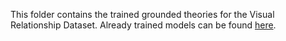 This folder contains the trained grounded theories for the Visual Relationship Dataset. Already trained models can be found [here](https://drive.google.com/drive/folders/1nbm4r23X2Sqv0aemayvTgUbqSG27DGTs?usp=sharing).
